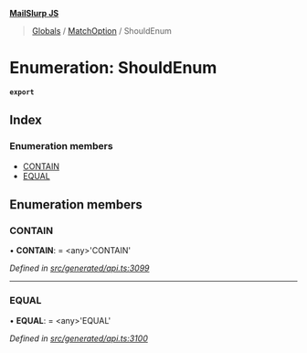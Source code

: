 **[MailSlurp JS](../README.md)**

> [Globals](../README.md) / [MatchOption](../modules/matchoption.md) / ShouldEnum

# Enumeration: ShouldEnum

**`export`** 

## Index

### Enumeration members

* [CONTAIN](matchoption.shouldenum.md#contain)
* [EQUAL](matchoption.shouldenum.md#equal)

## Enumeration members

### CONTAIN

•  **CONTAIN**:  = \<any>'CONTAIN'

*Defined in [src/generated/api.ts:3099](https://github.com/mailslurp/mailslurp-client/blob/ad6aa3d/src/generated/api.ts#L3099)*

___

### EQUAL

•  **EQUAL**:  = \<any>'EQUAL'

*Defined in [src/generated/api.ts:3100](https://github.com/mailslurp/mailslurp-client/blob/ad6aa3d/src/generated/api.ts#L3100)*
